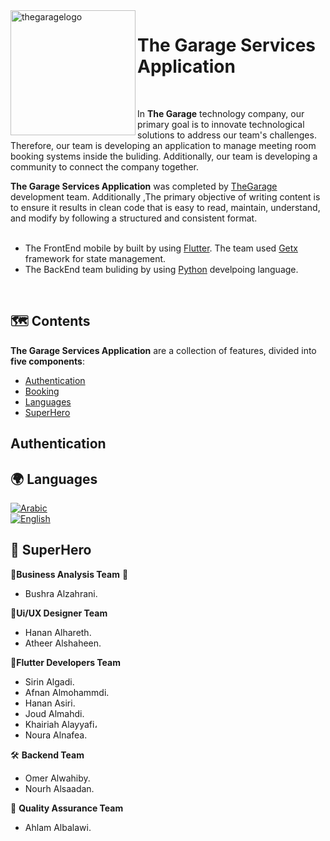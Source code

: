 <img align="left" width="200" height="full" src="https://github.com/afnanalmohd/uploadeImge/assets/53023171/a43b6c06-1ba8-43ed-9e5d-9e8eae93276e" alt="thegaragelogo" >

# The Garage Services Application


<br>

In  **The Garage** technology company, our primary goal is to innovate technological solutions to address our team's challenges. Therefore, our team is developing an application to manage meeting room booking systems inside the buliding. Additionally, our team is developing a community to connect the company together.
<br>

**The Garage Services Application** was completed by <a href="https://thegarage.sa">TheGarage</a> development team. Additionally ,The primary objective of writing 
content is to ensure it results in clean code that is easy to read, maintain, understand, and modify by following a structured and consistent format.
<br>
<br>
- The FrontEnd mobile by built by using <a href="https://docs.flutter.dev/get-started/install"> Flutter</a>.
The team used <a href="https://pub.dev/packages/get">Getx</a> framework for state management.
- The BackEnd team buliding by using <a href="https://www.python.org/doc/">Python</a> develpoing language.









<br>

## 🗺️ Contents

**The Garage Services Application** are a collection of features, divided into **five components**:
</b></b>

- [Authentication](#authentication)
- [Booking](#booking)
- [Languages](#languages) 
- [SuperHero](#team) 


## Authentication <a id="authentication"></a>





## 🌍 Languages <a id="languages"></a>

[![Arabic](https://img.shields.io/badge/Language-Arabic-blue?style=for-the-badge)](README.md)
<br>
[![English](https://img.shields.io/badge/Language-English-yellow?style=for-the-badge)](README.md)


## 🚀 SuperHero <a id="team"></a>   

📑**Business Analysis Team** 📑
  - Bushra Alzahrani.

🎨**Ui/UX Designer Team** 
  - Hanan Alhareth.
  - Atheer Alshaheen.

📱**Flutter Developers Team**
      
 -  Sirin Algadi.
 -  Afnan Almohammdi. 
 -  Hanan Asiri.
 -  Joud Almahdi.
 -  Khairiah Alayyafi،
 -  Noura Alnafea.

🛠️ **Backend Team** 
 -  Omer Alwahiby.
 -  Nourh Alsaadan.

🔦 **Quality Assurance Team**
 -  Ahlam Albalawi.

  


